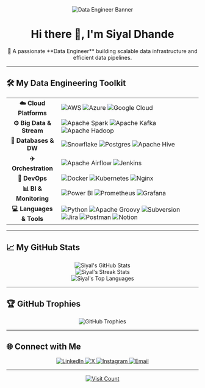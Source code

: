 <div align="center">
  <img src="https://raw.githubusercontent.com/siyald/siyald/main/assets/banner.gif" alt="Data Engineer Banner" />
  
  <h1 align="center">Hi there 👋, I'm Siyal Dhande</h1>
  
  <p>💫 A passionate **Data Engineer** building scalable data infrastructure and efficient data pipelines.</p>
</div>

---

## 🛠️ My Data Engineering Toolkit

<div align="center">
  
<table>
  <tr>
    <td align="center" width="120px"><b>☁️ Cloud Platforms</b></td>
    <td>
      <img src="https://img.shields.io/badge/AWS-%23FF9900.svg?style=for-the-badge&logo=amazon-aws&logoColor=white" alt="AWS"/>
      <img src="https://img.shields.io/badge/azure-%230072C6.svg?style=for-the-badge&logo=microsoftazure&logoColor=white" alt="Azure"/>
      <img src="https://img.shields.io/badge/GoogleCloud-%234285F4.svg?style=for-the-badge&logo=google-cloud&logoColor=white" alt="Google Cloud"/>
    </td>
  </tr>
  <tr>
    <td align="center"><b>⚙️ Big Data & Stream</b></td>
    <td>
      <img src="https://img.shields.io/badge/Apache%20Spark-FDEE21?style=for-the-badge&logo=apachespark&logoColor=black" alt="Apache Spark"/>
      <img src="https://img.shields.io/badge/Apache%20Kafka-000?style=for-the-badge&logo=apachekafka" alt="Apache Kafka"/>
      <img src="https://img.shields.io/badge/Apache%20Hadoop-66CCFF?style=for-the-badge&logo=apachehadoop&logoColor=black" alt="Apache Hadoop"/>
    </td>
  </tr>
  <tr>
    <td align="center"><b>💾 Databases & DW</b></td>
    <td>
      <img src="https://img.shields.io/badge/snowflake-%2329B5E8.svg?style=for-the-badge&logo=snowflake&logoColor=white" alt="Snowflake"/>
      <img src="https://img.shields.io/badge/postgres-%23316192.svg?style=for-the-badge&logo=postgresql&logoColor=white" alt="Postgres"/>
      <img src="https://img.shields.io/badge/Apache%20Hive-FDEE21?style=for-the-badge&logo=apachehive&logoColor=black" alt="Apache Hive"/>
    </td>
  </tr>
  <tr>
    <td align="center"><b>✈️ Orchestration</b></td>
    <td>
      <img src="https://img.shields.io/badge/Apache%20Airflow-017CEE?style=for-the-badge&logo=Apache%20Airflow&logoColor=white" alt="Apache Airflow"/>
      <img src="https://img.shields.io/badge/jenkins-%232C5263.svg?style=for-the-badge&logo=jenkins&logoColor=white" alt="Jenkins"/>
    </td>
  </tr>
    <tr>
    <td align="center"><b>🐳 DevOps</b></td>
    <td>
      <img src="https://img.shields.io/badge/Docker-%230db7ed.svg?style=for-the-badge&logo=docker&logoColor=white" alt="Docker"/>
      <img src="https://img.shields.io/badge/kubernetes-%23326ce5.svg?style=for-the-badge&logo=kubernetes&logoColor=white" alt="Kubernetes"/>
      <img src="https://img.shields.io/badge/nginx-%23009639.svg?style=for-the-badge&logo=nginx&logoColor=white" alt="Nginx"/>
    </td>
  </tr>
  <tr>
    <td align="center"><b>📊 BI & Monitoring</b></td>
    <td>
      <img src="https://img.shields.io/badge/power_bi-F2C811?style=for-the-badge&logo=powerbi&logoColor=black" alt="Power BI"/>
      <img src="https://img.shields.io/badge/Prometheus-E6522C?style=for-the-badge&logo=Prometheus&logoColor=white" alt="Prometheus"/>
      <img src="https://img.shields.io/badge/grafana-%23F46800.svg?style=for-the-badge&logo=grafana&logoColor=white" alt="Grafana"/>
    </td>
  </tr>
  <tr>
    <td align="center"><b>💻 Languages & Tools</b></td>
    <td>
      <img src="https://img.shields.io/badge/python-3670A0?style=for-the-badge&logo=python&logoColor=ffdd54" alt="Python"/>
      <img src="https://img.shields.io/badge/Apache%20Groovy-4298B8.svg?style=for-the-badge&logo=Apache+Groovy&logoColor=white" alt="Apache Groovy"/>
      <img src="https://img.shields.io/badge/subversion-%23809CC9.svg?style=for-the-badge&logo=subversion&logoColor=white" alt="Subversion"/>
      <img src="https://img.shields.io/badge/jira-%230A0FFF.svg?style=for-the-badge&logo=jira&logoColor=white" alt="Jira"/>
      <img src="https://img.shields.io/badge/Postman-FF6C37?style=for-the-badge&logo=postman&logoColor=white" alt="Postman"/>
      <img src="https://img.shields.io/badge/Notion-%23000000.svg?style=for-the-badge&logo=notion&logoColor=white" alt="Notion"/>
    </td>
  </tr>
</table>

</div>

---

## 📈 My GitHub Stats

<div align="center">
  <img src="https://github-readme-stats.vercel.app/api?username=siyald&theme=city_lights&hide_border=false&include_all_commits=false&count_private=false" alt="Siyal's GitHub Stats"/>
  <br/>
  <img src="https://nirzak-streak-stats.vercel.app/?user=siyald&theme=city_lights&hide_border=false" alt="Siyal's Streak Stats"/>
  <br/>
  <img src="https://github-readme-stats.vercel.app/api/top-langs/?username=siyald&theme=city_lights&hide_border=false&include_all_commits=false&count_private=false&layout=compact" alt="Siyal's Top Languages"/>
</div>

---

## 🏆 GitHub Trophies

<div align="center">
  <img src="https://github-profile-trophy.vercel.app/?username=siyald&theme=radical&no-frame=false&no-bg=true&margin-w=4" alt="GitHub Trophies"/>
</div>

---

## 🌐 Connect with Me

<div align="center">
  <a href="https://linkedin.com/in/https://www.linkedin.com/in/siyal-dhande/">
    <img src="https://img.shields.io/badge/LinkedIn-%230077B5.svg?logo=linkedin&logoColor=white" alt="LinkedIn"/>
  </a>
  <a href="https://x.com/https://x.com/Siyal02">
    <img src="https://img.shields.io/badge/X-black.svg?logo=X&logoColor=white" alt="X"/>
  </a>
  <a href="https://instagram.com/https://www.instagram.com/siyal_dhande8/">
    <img src="https://img.shields.io/badge/Instagram-%23E4405F.svg?logo=Instagram&logoColor=white" alt="Instagram"/>
  </a>
  <a href="mailto:siyaldhande49@gmail.com">
    <img src="https://img.shields.io/badge/Email-D14836?logo=gmail&logoColor=white" alt="Email"/>
  </a>
</div>

---

<div align="center">
  <a href="https://visitcount.itsvg.in">
    <img src="https://visitcount.itsvg.in/api?id=siyald&icon=0&color=0" alt="Visit Count"/>
  </a>
</div>
